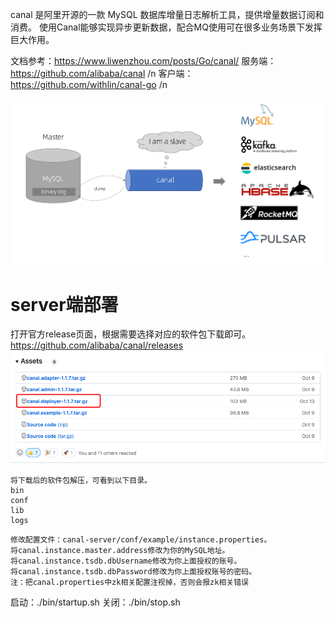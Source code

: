 canal 是阿里开源的一款 MySQL 数据库增量日志解析工具，提供增量数据订阅和消费。
使用Canal能够实现异步更新数据，配合MQ使用可在很多业务场景下发挥巨大作用。

文档参考：https://www.liwenzhou.com/posts/Go/canal/
服务端：https://github.com/alibaba/canal /n
客户端：https://github.com/withlin/canal-go /n

![img_1.png](img/img_1.png)

# server端部署
打开官方release页面，根据需要选择对应的软件包下载即可。
https://github.com/alibaba/canal/releases
![img.png](img/img.png)
```text
将下载后的软件包解压，可看到以下目录。
bin
conf
lib
logs
```

```text
修改配置文件：canal-server/conf/example/instance.properties。
将canal.instance.master.address修改为你的MySQL地址。
将canal.instance.tsdb.dbUsername修改为你上面授权的账号。
将canal.instance.tsdb.dbPassword修改为你上面授权账号的密码。
注：把canal.properties中zk相关配置注视掉，否则会报zk相关错误
```
启动：./bin/startup.sh
关闭：./bin/stop.sh